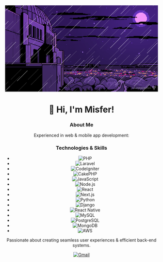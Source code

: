 <div align="center">

[![Hello World, I'm  Misfer!](assets/header.gif)](https://github.com/mattiamisfer)

# 👋 Hi, I'm Misfer!

### About Me
Experienced in web & mobile app development:

### Technologies & Skills
- ![PHP](https://img.shields.io/badge/PHP-777BB4?style=flat&logo=php&logoColor=white)
- ![Laravel](https://img.shields.io/badge/Laravel-FF2D20?style=flat&logo=laravel&logoColor=white)
- ![CodeIgniter](https://img.shields.io/badge/CodeIgniter-EF4223?style=flat&logo=codeigniter&logoColor=white)
- ![CakePHP](https://img.shields.io/badge/CakePHP-D33C3C?style=flat&logo=cakephp&logoColor=white)
- ![JavaScript](https://img.shields.io/badge/JavaScript-F7DF1E?style=flat&logo=javascript&logoColor=black)
- ![Node.js](https://img.shields.io/badge/Node.js-339933?style=flat&logo=nodedotjs&logoColor=white)
- ![React](https://img.shields.io/badge/React-61DAFB?style=flat&logo=react&logoColor=black)
- ![Next.js](https://img.shields.io/badge/Next.js-000000?style=flat&logo=nextdotjs&logoColor=white)
- ![Python](https://img.shields.io/badge/Python-3776AB?style=flat&logo=python&logoColor=white)
- ![Django](https://img.shields.io/badge/Django-092E20?style=flat&logo=django&logoColor=white)
- ![React Native](https://img.shields.io/badge/React_Native-61DAFB?style=flat&logo=react&logoColor=black)
- ![MySQL](https://img.shields.io/badge/MySQL-4479A1?style=flat&logo=mysql&logoColor=white)
- ![PostgreSQL](https://img.shields.io/badge/PostgreSQL-336791?style=flat&logo=postgresql&logoColor=white)
- ![MongoDB](https://img.shields.io/badge/MongoDB-47A248?style=flat&logo=mongodb&logoColor=white)
- ![AWS](https://img.shields.io/badge/AWS-232F3E?style=flat&logo=amazonaws&logoColor=white)

Passionate about creating seamless user experiences & efficient back-end systems.




[![Gmail](https://skillicons.dev/icons?i=gmail)](mailto:mattiamisfer@gmail.com?subject=Hello%20Misfer,%20From%20Github)

</div>

<!--
**mattiamisfer/mattiamisfer** is a ✨ _special_ ✨ repository because its `README.md` (this file) appears on your GitHub profile.

Here are some ideas to get you started:

- 🔭 I’m currently working on ...
- 🌱 I’m currently learning ...
- 👯 I’m looking to collaborate on ...
- 🤔 I’m looking for help with ...
- 💬 Ask me about ...
- 📫 How to reach me: ...
- 😄 Pronouns: ...
- ⚡ Fun fact: ...
-->
